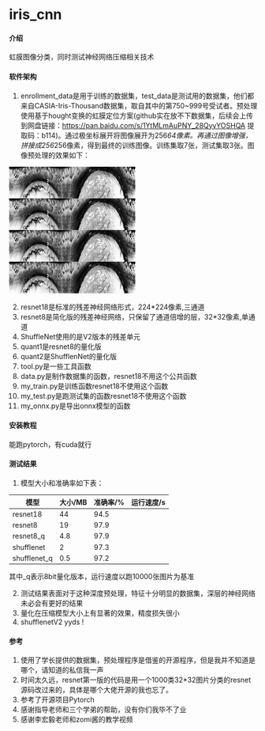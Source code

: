 # iris_cnn

#### 介绍
虹膜图像分类，同时测试神经网络压缩相关技术

#### 软件架构
1.  enrollment_data是用于训练的数据集，test_data是测试用的数据集，他们都来自CASIA-Iris-Thousand数据集，取自其中的第750~999号受试者。预处理使用基于hought变换的虹膜定位方案(github实在放不下数据集，后续会上传到网盘链接：https://pan.baidu.com/s/1YtMLmAuPNY_28QyyYOSHQA 
提取码：b114)。通过极坐标展开将图像展开为256*64像素。再通过图像增强，拼接成256*256像素，得到最终的训练图像。训练集取7张，测试集取3张。图像预处理的效果如下：

![预处理](S5750L00.png "Magic Gardens")

2.  resnet18是标准的残差神经网络形式，224*224像素,三通道
3.  resnet8是简化版的残差神经网络，只保留了通道倍增的层，32*32像素,单通道
4.  ShuffleNet使用的是V2版本的残差单元
5.  quant1是resnet8的量化版
6.  quant2是ShufflenNet的量化版
7.  tool.py是一些工具函数
8.  data.py是制作数据集的函数，resnet18不用这个公共函数
9.  my_train.py是训练函数resnet18不使用这个函数
10.  my_test.py是跑测试集的函数resnet18不使用这个函数
11.  my_onnx.py是导出onnx模型的函数


#### 安装教程

能跑pytorch，有cuda就行

#### 测试结果
1.  模型大小和准确率如下表：

| 模型 | 大小/MB | 准确率/% | 运行速度/s |
| --- | --- | --- | --- |
| resnet18 | 44 | 94.5 |     |
| resnet8 | 19 | 97.9 |     |
| resnet8_q | 4.8 | 97.9 |     |
| shufflenet | 2 | 97.3 |     |
| shufflenet_q | 0.5 | 97.2 |     |

其中_q表示8bit量化版本，运行速度以跑10000张图片为基准

2.  测试结果表面对于这种深度预处理，特征十分明显的数据集，深层的神经网络未必会有更好的结果
3.  量化在压缩模型大小上有显著的效果，精度损失很小
4.  shufflenetV2 yyds !

#### 参考

1.  使用了学长提供的数据集，预处理程序是借鉴的开源程序，但是我并不知道是哪个，请知道的私信我一声
2.  时间太久远，resnet第一版的代码是用一个1000类32*32图片分类的resnet源码改过来的，具体是哪个大佬开源的我也忘了。
3.  参考了开源项目Pytorch
4.  感谢指导老师和三个学弟的帮助，没有你们我毕不了业
5.  感谢李宏毅老师和zomi酱的教学视频


